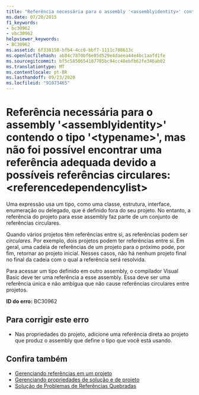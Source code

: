```yaml
---
title: "Referência necessária para o assembly '<assemblyidentity>' contendo o tipo '<typename>', mas não foi possível encontrar uma referência adequada devido a possíveis referências circulares: <referencedependencylist>"
ms.date: 07/20/2015
f1_keywords:
- bc30962
- vbc30962
helpviewer_keywords:
- BC30962
ms.assetid: 6f338158-bfb4-4cc0-bbf7-1111c708613c
ms.openlocfilehash: ab84c7870bf6e05d529e4daeea44e4bc1aafd1fe
ms.sourcegitcommit: bf5c5850654187705bc94cc40ebfb62fe346ab02
ms.translationtype: MT
ms.contentlocale: pt-BR
ms.lasthandoff: 09/23/2020
ms.locfileid: "91073465"
---
```

# <a name="reference-required-to-assembly-assemblyidentity-containing-type-typename-but-a-suitable-reference-could-not-be-found-due-to-possible-circular-references-referencedependencylist"></a>Referência necessária para o assembly '\<assemblyidentity>' contendo o tipo '\<typename>', mas não foi possível encontrar uma referência adequada devido a possíveis referências circulares: \<referencedependencylist>

Uma expressão usa um tipo, como uma classe, estrutura, interface, enumeração ou delegado, que é definido fora do seu projeto. No entanto, a referência do projeto para esse assembly faz parte de um conjunto de referências circulares.  
  
 Quando vários projetos têm referências entre si, as referências podem ser *circulares*. Por exemplo, dois projetos podem ter referências entre si. Em geral, uma cadeia de referências de um projeto para o próximo pode, por fim, retornar ao projeto inicial. Nesses casos, não há nenhum projeto final no final da cadeia com o qual a referência será resolvida.  
  
 Para acessar um tipo definido em outro assembly, o compilador Visual Basic deve ter uma referência a esse assembly. Essa deve ser uma referência única e não ambígua que não cause referências circulares entre projetos.  
  
 **ID do erro:** BC30962  
  
## <a name="to-correct-this-error"></a>Para corrigir este erro  
  
- Nas propriedades do projeto, adicione uma referência direta ao projeto que produz o assembly que define o tipo que você está usando.  
  
## <a name="see-also"></a>Confira também

- [Gerenciando referências em um projeto](/visualstudio/ide/managing-references-in-a-project)
- [Gerenciando propriedades de solução e de projeto](/visualstudio/ide/managing-project-and-solution-properties)
- [Solução de Problemas de Referências Quebradas](/visualstudio/ide/troubleshooting-broken-references)
